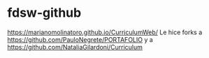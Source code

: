 # fdsw-github
https://marianomolinatoro.github.io/CurriculumWeb/
Le hice forks a https://github.com/PauloNegrete/PORTAFOLIO y a https://github.com/NataliaGilardoni/Curriculum
